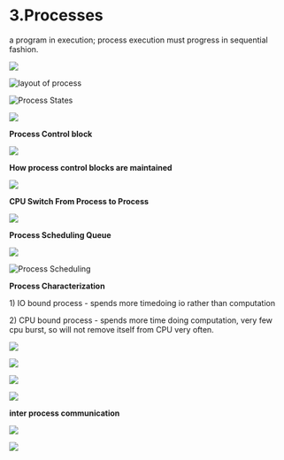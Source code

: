 # 3.Processes

a program in execution; process execution must progress in sequential fashion.

![](../.gitbook/assets/image%20%2834%29.png)

![layout of process](../.gitbook/assets/image%20%2863%29.png)



![Process States](../.gitbook/assets/image%20%2847%29.png)

![](../.gitbook/assets/image%20%2874%29.png)



**Process Control block** 

![](../.gitbook/assets/image%20%2843%29.png)



**How process control blocks are maintained** 

![](../.gitbook/assets/image%20%282%29.png)

**CPU Switch From Process to Process**

![](../.gitbook/assets/image%20%2853%29.png)

**Process Scheduling Queue**

![](../.gitbook/assets/image%20%2828%29.png)

![Process Scheduling](../.gitbook/assets/image%20%2849%29.png)

**Process Characterization** 

1\) IO bound process - spends more timedoing io rather than computation 

2\) CPU bound process - spends more time doing computation, very few cpu burst, so will not remove itself from CPU very often.



![](../.gitbook/assets/image%20%2836%29.png)

![](../.gitbook/assets/image%20%2852%29.png)



![](../.gitbook/assets/image%20%2827%29.png)

![](../.gitbook/assets/image%20%2866%29.png)

**inter process communication** 

![](../.gitbook/assets/image%20%2855%29.png)

![](../.gitbook/assets/image%20%2839%29.png)









